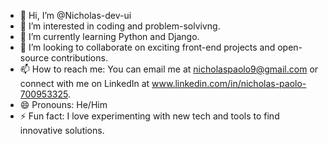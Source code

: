 - 👋 Hi, I’m @Nicholas-dev-ui
- 👀 I’m interested in coding and problem-solvivng.
- 🌱 I’m currently learning Python and Django.
- 💞️ I’m looking to collaborate on exciting front-end projects and open-source contributions.
- 📫 How to reach me: You can email me at nicholaspaolo9@gmail.com or connect with me on LinkedIn at www.linkedin.com/in/nicholas-paolo-700953325.
- 😄 Pronouns: He/Him
- ⚡ Fun fact: I love experimenting with new tech and tools to find innovative solutions.

<!---
Nicholas-dev-ui/Nicholas-dev-ui is a ✨ special ✨ repository because its `README.md` (this file) appears on your GitHub profile.
You can click the Preview link to take a look at your changes.
--->

